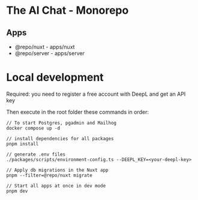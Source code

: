 # The AI Chat - Monorepo

## Apps

- @repo/nuxt - apps/nuxt
- @repo/server - apps/server

# Local development

Required: you need to register a free account with DeepL and get an API key

Then execute in the root folder these commands in order:

```shell
// To start Postgres, pgadmin and Mailhog
docker compose up -d

// install dependencies for all packages
pnpm install

// generate .env files
./packages/scripts/environment-config.ts --DEEPL_KEY=<your-deepl-key>

// Apply db migrations in the Nuxt app
pnpm --filter=@repo/nuxt migrate

// Start all apps at once in dev mode
pnpm dev
```
